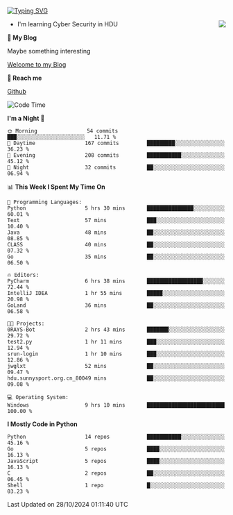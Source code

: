 [![Typing SVG](https://readme-typing-svg.herokuapp.com?font=Fira+Code&pause=1000&random=false&width=450&height=60&lines=Hello+%F0%9F%91%8B%F0%9F%8F%BB;I'm+JBNRZ)](https://git.io/typing-svg)

<a href="#">
  <img align="right" src="https://github-readme-stats.vercel.app/api?username=JBNRZ&show_icons=true&bg_color=15,f2f7fd,E0EAFC" />
</a>

- I'm learning Cyber Security in HDU

 **🌱 My Blog**

Maybe something interesting

[Welcome to my Blog](https://jbnrz.com.cn/)

 **💬 Reach me** 

[Github](https://github.com/JBNRZ)


<!--START_SECTION:waka-->
![Code Time](http://img.shields.io/badge/Code%20Time-717%20hrs%2057%20mins-blue)

**I'm a Night 🦉** 

```text
🌞 Morning                54 commits          ███░░░░░░░░░░░░░░░░░░░░░░   11.71 % 
🌆 Daytime                167 commits         █████████░░░░░░░░░░░░░░░░   36.23 % 
🌃 Evening                208 commits         ███████████░░░░░░░░░░░░░░   45.12 % 
🌙 Night                  32 commits          ██░░░░░░░░░░░░░░░░░░░░░░░   06.94 % 
```


📊 **This Week I Spent My Time On** 

```text
💬 Programming Languages: 
Python                   5 hrs 30 mins       ███████████████░░░░░░░░░░   60.01 % 
Text                     57 mins             ███░░░░░░░░░░░░░░░░░░░░░░   10.40 % 
Java                     48 mins             ██░░░░░░░░░░░░░░░░░░░░░░░   08.85 % 
CLASS                    40 mins             ██░░░░░░░░░░░░░░░░░░░░░░░   07.32 % 
Go                       35 mins             ██░░░░░░░░░░░░░░░░░░░░░░░   06.50 % 

🔥 Editors: 
PyCharm                  6 hrs 38 mins       ██████████████████░░░░░░░   72.44 % 
IntelliJ IDEA            1 hr 55 mins        █████░░░░░░░░░░░░░░░░░░░░   20.98 % 
GoLand                   36 mins             ██░░░░░░░░░░░░░░░░░░░░░░░   06.58 % 

🐱‍💻 Projects: 
0RAYS-Bot                2 hrs 43 mins       ███████░░░░░░░░░░░░░░░░░░   29.72 % 
test2.py                 1 hr 11 mins        ███░░░░░░░░░░░░░░░░░░░░░░   12.94 % 
srun-login               1 hr 10 mins        ███░░░░░░░░░░░░░░░░░░░░░░   12.86 % 
jwglxt                   52 mins             ██░░░░░░░░░░░░░░░░░░░░░░░   09.47 % 
hdu.sunnysport.org.cn_80049 mins             ██░░░░░░░░░░░░░░░░░░░░░░░   09.08 % 

💻 Operating System: 
Windows                  9 hrs 10 mins       █████████████████████████   100.00 % 
```

**I Mostly Code in Python** 

```text
Python                   14 repos            ███████████░░░░░░░░░░░░░░   45.16 % 
Go                       5 repos             ████░░░░░░░░░░░░░░░░░░░░░   16.13 % 
JavaScript               5 repos             ████░░░░░░░░░░░░░░░░░░░░░   16.13 % 
C                        2 repos             ██░░░░░░░░░░░░░░░░░░░░░░░   06.45 % 
Shell                    1 repo              █░░░░░░░░░░░░░░░░░░░░░░░░   03.23 % 
```




 Last Updated on 28/10/2024 01:11:40 UTC
<!--END_SECTION:waka-->
